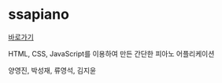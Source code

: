 # ssapiano
[바로가기](https://artisan91.github.io/ssapiano/)



HTML, CSS, JavaScript를 이용하여 만든 간단한 피아노 어플리케이션







양영진, 박성재, 류영석, 김지윤

